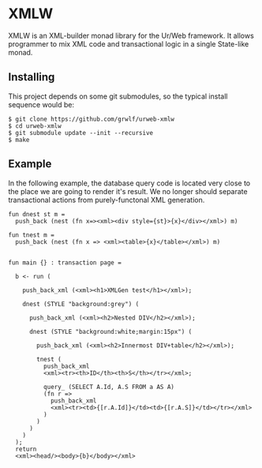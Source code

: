 XMLW
====

XMLW is an XML-builder monad library for the Ur/Web framework. It allows
programmer to mix XML code and transactional logic in a single State-like monad.


Installing
----------

This project depends on some git submodules, so the typical install sequence
would be:

    $ git clone https://github.com/grwlf/urweb-xmlw
    $ cd urweb-xmlw
    $ git submodule update --init --recursive
    $ make


Example
-------

In the following example, the database query code is located very close to the
place we are going to render it's result. We no longer should separate
transactional actions from purely-functonal XML generation.

    fun dnest st m =
      push_back (nest (fn x=><xml><div style={st}>{x}</div></xml>) m)

    fun tnest m =
      push_back (nest (fn x => <xml><table>{x}</table></xml>) m)


    fun main {} : transaction page =

      b <- run (

        push_back_xml (<xml><h1>XMLGen test</h1></xml>);

        dnest (STYLE "background:grey") (

          push_back_xml (<xml><h2>Nested DIV</h2></xml>);

          dnest (STYLE "background:white;margin:15px") (

            push_back_xml (<xml><h2>Innermost DIV+table</h2></xml>);

            tnest (
              push_back_xml
              <xml><tr><th>ID</th><th>S</th></tr></xml>;

              query_ (SELECT A.Id, A.S FROM a AS A)
              (fn r =>
                push_back_xml
                <xml><tr><td>{[r.A.Id]}</td><td>{[r.A.S]}</td></tr></xml>
              )
            )
          )
        )
      );
      return
      <xml><head/><body>{b}</body></xml>

